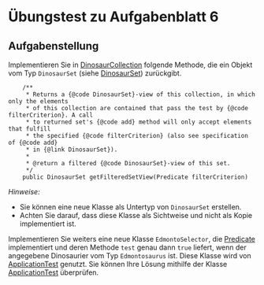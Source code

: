 # Übungstest zu Aufgabenblatt 6

## Aufgabenstellung

Implementieren Sie in [DinosaurCollection](../../src/AB6/Provided/DinosaurCollection.java) folgende 
Methode, die ein Objekt vom Typ `DinosaurSet` 
(siehe [DinosaurSet](../../src/AB6/Interfaces/DinosaurSet.java)) zurückgibt.

```
    /**
     * Returns a {@code DinosaurSet}-view of this collection, in which only the elements
     * of this collection are contained that pass the test by {@code filterCriterion}. A call 
     * to returned set's {@code add} method will only accept elements that fulfill 
     * the specified {@code filterCriterion} (also see specification of {@code add} 
     * in {@link DinosaurSet}).
     *
     * @return a filtered {@code DinosaurSet}-view of this set.
     */
    public DinosaurSet getFilteredSetView(Predicate filterCriterion)
```

_Hinweise:_

* Sie können eine neue Klasse als Untertyp von `DinosaurSet` erstellen.
* Achten Sie darauf, dass diese Klasse als Sichtweise und nicht als Kopie implementiert ist.

Implementieren Sie weiters eine neue Klasse `EdmontoSelector`,
die [Predicate](../../src/AB6/Interfaces/Predicate.java) implementiert und deren Methode `test`
genau dann `true` liefert, wenn der angegebene Dinosaurier vom Typ `Edmontosaurus` ist. Diese
Klasse wird von [ApplicationTest](../../src/AB6/ApplicationTest.java) genutzt.
Sie können Ihre Lösung mithilfe der Klasse [ApplicationTest](../../src/AB6/ApplicationTest.java)
überprüfen.





